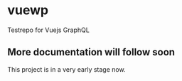 # vuewp
Testrepo for Vuejs GraphQL

## More documentation will follow soon
This project is in a very early stage now.

